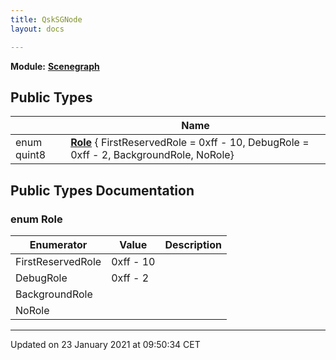 ```yaml
---
title: QskSGNode
layout: docs

---
```



**Module:** **[Scenegraph](/docs/modules/group___scenegraph/)**



## Public Types

|                | Name           |
| -------------- | -------------- |
| enum quint8 | **[Role](/docs/classes/class_qsk_s_g_node/#enum-role)** { FirstReservedRole = 0xff - 10, DebugRole = 0xff - 2, BackgroundRole, NoRole} |

## Public Types Documentation

### enum Role

| Enumerator | Value | Description |
| ---------- | ----- | ----------- |
| FirstReservedRole | 0xff - 10|   |
| DebugRole | 0xff - 2|   |
| BackgroundRole | |   |
| NoRole | |   |




-------------------------------

Updated on 23 January 2021 at 09:50:34 CET